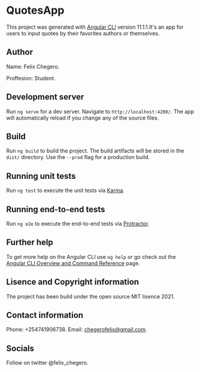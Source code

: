 # QuotesApp

This project was generated with [Angular CLI](https://github.com/angular/angular-cli) version 11.1.1.It's an app for users to input quotes by their favorites authors or themselves.

## Author

Name: Felix Chegero.

Proffesion: Student.


## Development server

Run `ng serve` for a dev server. Navigate to `http://localhost:4200/`. The app will automatically reload if you change any of the source files.


## Build

Run `ng build` to build the project. The build artifacts will be stored in the `dist/` directory. Use the `--prod` flag for a production build.

## Running unit tests

Run `ng test` to execute the unit tests via [Karma](https://karma-runner.github.io).

## Running end-to-end tests

Run `ng e2e` to execute the end-to-end tests via [Protractor](http://www.protractortest.org/).

## Further help

To get more help on the Angular CLI use `ng help` or go check out the [Angular CLI Overview and Command Reference](https://angular.io/cli) page.

## Lisence and Copyright information

The project has been build under the open source MIT lisence 2021.

## Contact information

Phone: +254741906738.
Email: chegerofelix@gmail.com.

## Socials

Follow on twitter @felix_chegero.